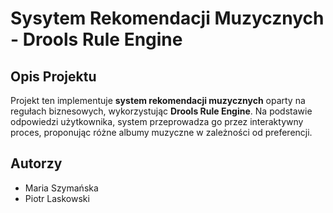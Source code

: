 # Sysytem Rekomendacji Muzycznych - Drools Rule Engine

## Opis Projektu

Projekt ten implementuje **system rekomendacji muzycznych** oparty na regułach biznesowych, 
wykorzystując **Drools Rule Engine**. Na podstawie odpowiedzi użytkownika, 
system przeprowadza go przez interaktywny proces, proponując różne albumy muzyczne w zależności od
preferencji.

## Autorzy

* Maria Szymańska
* Piotr Laskowski



